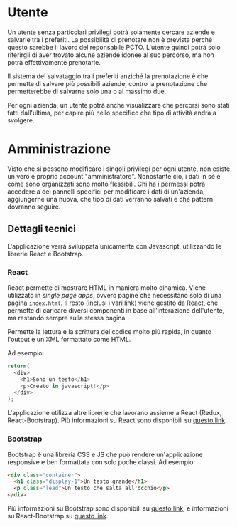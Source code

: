 # Utente

Un utente senza particolari privilegi potrà solamente cercare aziende e salvarle tra i preferiti. La possibilità di prenotare non è prevista perché questo sarebbe il lavoro del reponsabile PCTO. L'utente quindi potrà solo riferirgli di aver trovato alcune aziende idonee al suo percorso, ma non potrà effettivamente prenotarle.

Il sistema del salvataggio tra i preferiti anziché la prenotazione è che permette di salvare più possibili aziende, contro la prenotazione che permetterebbe di salvarne solo una o al massimo due.

Per ogni azienda, un utente potrà anche visualizzare che percorsi sono stati fatti dall'ultima, per capire più nello specifico che tipo di attività andrà a svolgere.

# Amministrazione

Visto che si possono modificare i singoli privilegi per ogni utente, non esiste un vero e proprio account "amministratore". Nonostante ciò, i dati in sé e come sono organizzati sono molto flessibili. Chi ha i permessi potrà accedere a dei pannelli specifici per modificare i dati di un'azienda, aggiungerne una nuova, che tipo di dati verranno salvati e che pattern dovranno seguire.

## Dettagli tecnici

L'applicazione verrà sviluppata unicamente con Javascript, utilizzando le librerie React e Bootstrap.

### React

React permette di mostrare HTML in maniera molto dinamica. Viene utilizzato in *single page apps*, ovvero pagine che necessitano solo di una pagina `index.html`. Il resto (inclusi i vari link) viene gestito da React, che permette di caricare diversi componenti in base all'interazione dell'utente, ma restando sempre sulla stessa pagina.

Permette la lettura e la scrittura del codice molto più rapida, in quanto l'output è un XML formattato come HTML.

Ad esempio:
```Javascript
return(
  <div>
    <h1>Sono un testo</h1>
    <p>Creato in javascript!</p>
  </div>
);
```

L'applicazione utilizza altre librerie che lavorano assieme a React (Redux, React-Bootstrap).
Più informazioni su React sono disponibili su [questo link](https://reactjs.org/).

### Bootstrap

Bootstrap è una libreria CSS e JS che può rendere un'applicazione responsive e ben formattata con solo poche classi. Ad esempio:

```HTML
<div class="container">
  <h1 class="display-1">Un testo grande</h1>
  <p class="lead">Un testo che salta all'occhio</p>
</div>
```

Più informazioni su Bootstrap sono disponibili su [questo link](https://getbootstrap.com/), e informazioni su React-Bootstrap su [questo link](https://react-bootstrap.netlify.com/).

